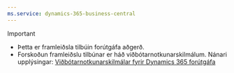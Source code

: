 ```yaml
---
ms.service: dynamics-365-business-central
---
```

> [!IMPORTANT]
> - Þetta er framleiðsla tilbúin forútgáfa aðgerð.
> - Forskoðun framleiðslu tilbúnar er háð viðbótarnotkunarskilmálum. Nánari upplýsingar: [Viðbótarnotkunarskilmálar fyrir Dynamics 365 forútgáfa](https://go.microsoft.com/fwlink/?linkid=2105274)
